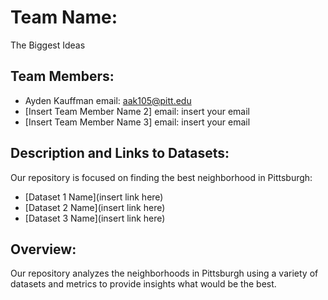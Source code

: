 # Team Name: 

The Biggest Ideas

## Team Members:

- Ayden Kauffman email: aak105@pitt.edu
- [Insert Team Member Name 2] email: insert your email
- [Insert Team Member Name 3] email: insert your email

## Description and Links to Datasets:

Our repository is focused on finding the best neighborhood in Pittsburgh:

- [Dataset 1 Name](insert link here)
- [Dataset 2 Name](insert link here)
- [Dataset 3 Name](insert link here)



## Overview:

Our repository analyzes the neighborhoods in Pittsburgh using a variety of datasets and metrics to provide insights what would be the best.
